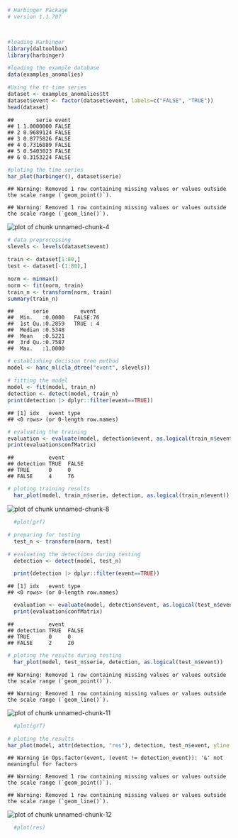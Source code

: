 
``` r
# Harbinger Package
# version 1.1.707



#loading Harbinger
library(daltoolbox)
library(harbinger) 
```


``` r
#loading the example database
data(examples_anomalies)
```


``` r
#Using the tt time series
dataset <- examples_anomalies$tt
dataset$event <- factor(dataset$event, labels=c("FALSE", "TRUE"))
head(dataset)
```

```
##       serie event
## 1 1.0000000 FALSE
## 2 0.9689124 FALSE
## 3 0.8775826 FALSE
## 4 0.7316889 FALSE
## 5 0.5403023 FALSE
## 6 0.3153224 FALSE
```


``` r
#ploting the time series
har_plot(harbinger(), dataset$serie)
```

```
## Warning: Removed 1 row containing missing values or values outside the scale range (`geom_point()`).
```

```
## Warning: Removed 1 row containing missing values or values outside the scale range (`geom_line()`).
```

![plot of chunk unnamed-chunk-4](fig/hanc_ml_dtree/unnamed-chunk-4-1.png)


``` r
# data preprocessing
slevels <- levels(dataset$event)

train <- dataset[1:80,]
test <- dataset[-(1:80),]

norm <- minmax()
norm <- fit(norm, train)
train_n <- transform(norm, train)
summary(train_n)
```

```
##      serie          event   
##  Min.   :0.0000   FALSE:76  
##  1st Qu.:0.2859   TRUE : 4  
##  Median :0.5348             
##  Mean   :0.5221             
##  3rd Qu.:0.7587             
##  Max.   :1.0000
```


``` r
# establishing decision tree method 
model <- hanc_ml(cla_dtree("event", slevels))
```


``` r
# fitting the model
model <- fit(model, train_n)
detection <- detect(model, train_n)
print(detection |> dplyr::filter(event==TRUE))
```

```
## [1] idx   event type 
## <0 rows> (or 0-length row.names)
```

``` r
# evaluating the training
evaluation <- evaluate(model, detection$event, as.logical(train_n$event))
print(evaluation$confMatrix)
```

```
##           event      
## detection TRUE  FALSE
## TRUE      0     0    
## FALSE     4     76
```


``` r
# ploting training results
  har_plot(model, train_n$serie, detection, as.logical(train_n$event))
```

![plot of chunk unnamed-chunk-8](fig/hanc_ml_dtree/unnamed-chunk-8-1.png)

``` r
  #plot(grf)
```


``` r
# preparing for testing
  test_n <- transform(norm, test)
```


``` r
# evaluating the detections during testing
  detection <- detect(model, test_n)

  print(detection |> dplyr::filter(event==TRUE))
```

```
## [1] idx   event type 
## <0 rows> (or 0-length row.names)
```

``` r
  evaluation <- evaluate(model, detection$event, as.logical(test_n$event))
  print(evaluation$confMatrix)
```

```
##           event      
## detection TRUE  FALSE
## TRUE      0     0    
## FALSE     2     20
```


``` r
# ploting the results during testing
  har_plot(model, test_n$serie, detection, as.logical(test_n$event))
```

```
## Warning: Removed 1 row containing missing values or values outside the scale range (`geom_point()`).
```

```
## Warning: Removed 1 row containing missing values or values outside the scale range (`geom_line()`).
```

![plot of chunk unnamed-chunk-11](fig/hanc_ml_dtree/unnamed-chunk-11-1.png)

``` r
  #plot(grf)
```


``` r
# ploting the results
har_plot(model, attr(detection, "res"), detection, test_n$event, yline = attr(detection, "threshold"))
```

```
## Warning in Ops.factor(event, (event != detection_event)): '&' not meaningful for factors
```

```
## Warning: Removed 1 row containing missing values or values outside the scale range (`geom_point()`).
```

```
## Warning: Removed 1 row containing missing values or values outside the scale range (`geom_line()`).
```

![plot of chunk unnamed-chunk-12](fig/hanc_ml_dtree/unnamed-chunk-12-1.png)

``` r
  #plot(res)
```
